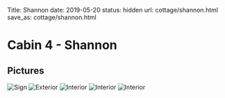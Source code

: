 Title: Shannon
date: 2019-05-20
status: hidden
url: cottage/shannon.html
save_as: cottage/shannon.html

Cabin 4 - Shannon
=========

Pictures
--------

![Sign]({static}/images/shannon/1.jpg)
![Exterior]({static}/images/shannon/2.jpg)
![Interior]({static}/images/shannon/3.jpg)
![Interior]({static}/images/shannon/4.jpg)
![Interior]({static}/images/shannon/5.jpg)
